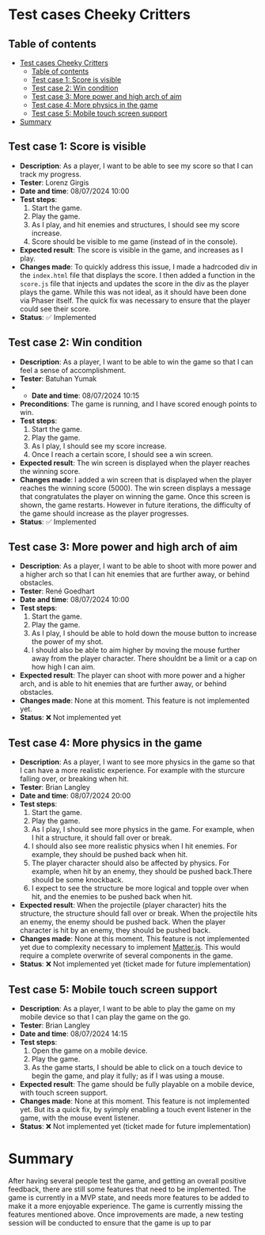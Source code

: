 # Test cases Cheeky Critters

## Table of contents
- [Test cases Cheeky Critters](#test-cases-cheeky-critters)
  - [Table of contents](#table-of-contents)
  - [Test case 1: Score is visible](#test-case-1-score-is-visible)
  - [Test case 2: Win condition](#test-case-2-win-condition)
  - [Test case 3: More power and high arch of aim](#test-case-3-more-power-and-high-arch-of-aim)
  - [Test case 4: More physics in the game](#test-case-4-more-physics-in-the-game)
  - [Test case 5: Mobile touch screen support](#test-case-5-mobile-touch-screen-support)
- [Summary](#summary)

## Test case 1: Score is visible

- **Description**: As a player, I want to be able to see my score so that I can track my progress.
- **Tester**: Lorenz Girgis
- **Date and time**: 08/07/2024 10:00
- **Test steps**:
  1. Start the game.
  2. Play the game.
  3. As I play, and hit enemies and structures, I should see my score increase.
  4. Score should be visible to me game (instead of in the console).
- **Expected result**: The score is visible in the game, and increases as I play.
- **Changes made**: To quickly address this issue, I made a hadrcoded div in the `index.html` file that displays the score. I then added a function in the `score.js` file that injects and updates the score in the div as the player plays the game. While this was not ideal, as it should have been done via Phaser itself. The quick fix was necessary to ensure that the player could see their score.
- **Status**: ✅ Implemented


## Test case 2: Win condition

- **Description**: As a player, I want to be able to win the game so that I can feel a sense of accomplishment.
- **Tester**: Batuhan Yumak
- - **Date and time**: 08/07/2024 10:15
- **Preconditions**: The game is running, and I have scored enough points to win.
- **Test steps**:
  1. Start the game.
  2. Play the game.
  3. As I play, I should see my score increase.
  4. Once I reach a certain score, I should see a win screen.
- **Expected result**: The win screen is displayed when the player reaches the winning score.
- **Changes made**: I added a win screen that is displayed when the player reaches the winning score (5000). The win screen displays a message that congratulates the player on winning the game. Once this screen is shown, the game restarts. However in future iterations, the difficulty of the game should increase as the player progresses.
- **Status**: ✅ Implemented


## Test case 3: More power and high arch of aim

- **Description**: As a player, I want to be able to shoot with more power and a higher arch so that I can hit enemies that are further away, or behind obstacles.
- **Tester**: René Goedhart
- **Date and time**: 08/07/2024 10:00
- **Test steps**:
  1. Start the game.
  2. Play the game.
  3. As I play, I should be able to hold down the mouse button to increase the power of my shot.
  4. I should also be able to aim higher by moving the mouse further away from the player character. There shouldnt be a limit or a cap on how high I can aim.
- **Expected result**: The player can shoot with more power and a higher arch, and is able to hit enemies that are further away, or behind obstacles.
- **Changes made**: None at this moment. This feature is not implemented yet.
- **Status**: ❌ Not implemented yet


## Test case 4: More physics in the game

- **Description**: As a player, I want to see more physics in the game so that I can have a more realistic experience. For example with the sturcure falling over, or breaking when hit.
- **Tester**: Brian Langley
- **Date and time**: 08/07/2024 20:00
- **Test steps**:
  1. Start the game.
  2. Play the game.
  3. As I play, I should see more physics in the game. For example, when I hit a structure, it should fall over or break.
  4. I should also see more realistic physics when I hit enemies. For example, they should be pushed back when hit. 
  5. The player character should also be affected by physics. For example, when hit by an enemy, they should be pushed back.There should be some knockback.
  6. I expect to see the structure be more logical and topple over when hit, and the enemies to be pushed back when hit.
- **Expected result**: When the projectile (player character) hits the structure, the structure should fall over or break. When the projectile hits an enemy, the enemy should be pushed back. When the player character is hit by an enemy, they should be pushed back. 
- **Changes made**: None at this moment. This feature is not implemented yet due to complexity necessary to implement [Matter.js](https://brm.io/matter-js/). This would require a complete overwrite of several components in the game.
- **Status**: ❌ Not implemented yet (ticket made for future implementation)

## Test case 5: Mobile touch screen support

- **Description**: As a player, I want to be able to play the game on my mobile device so that I can play the game on the go.
- **Tester**: Brian Langley
- **Date and time**: 08/07/2024 14:15
- **Test steps**:
  1. Open the game on a mobile device.
  2. Play the game.
  3. As the game starts, I should be able to click on a touch device to begin the game, and play it fully; as if I was using a mouse.
- **Expected result**: The game should be fully playable on a mobile device, with touch screen support.
- **Changes made**: None at this moment. This feature is not implemented yet. But its a quick fix, by syimply enabling a touch event listener in the game, with the mouse event listener.
- **Status**: ❌ Not implemented yet (ticket made for future implementation)


# Summary

After having several people test the game, and getting an overall positive feedback, there are still some features that need to be implemented. The game is currently in a MVP state, and needs more features to be added to make it a more enjoyable experience. The game is currently missing the features mentioned above. Once improvements are made, a new testing session will be conducted to ensure that the game is up to par
